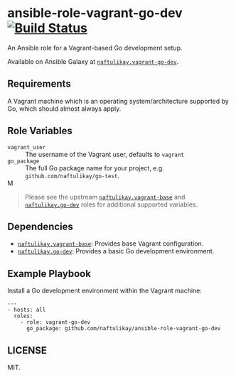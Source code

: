 # ansible-role-vagrant-go-dev [![Build Status][travis.svg]][travis]

An Ansible role for a Vagrant-based Go development setup.

Available on Ansible Galaxy at [`naftulikay.vagrant-go-dev`][galaxy].

## Requirements

A Vagrant machine which is an operating system/architecture supported by Go, which should almost always apply.

## Role Variables

<dl>
  <dt><code>vagrant_user</code></dt>
  <dd>The username of the Vagrant user, defaults to <code>vagrant</code></dd>
  <dt><code>go_package</code></dt>
  <dd>The full Go package name for your project, e.g. <code>github.com/naftulikay/go-test</code>.</dd>M
</dl>

> Please see the upstream [`naftulikay.vagrant-base`][vagrant-base] and [`naftulikay.go-dev`][go-dev] roles for
additional supported variables.

## Dependencies

 - [`naftulikay.vagrant-base`][vagrant-base]: Provides base Vagrant configuration.
 - [`naftulikay.go-dev`][go-dev]: Provides a basic Go development environment.

## Example Playbook

Install a Go development environment within the Vagrant machine:

```
---
- hosts: all
  roles:
    - role: vagrant-go-dev
      go_package: github.com/naftulikay/ansible-role-vagrant-go-dev
```

## LICENSE

MIT.

 [travis]: https://travis-ci.org/naftulikay/ansible-role-vagrant-go-dev
 [travis.svg]: https://travis-ci.org/naftulikay/ansible-role-vagrant-go-dev.svg?branch=master
 [galaxy]: https://galaxy.ansible.com/naftulikay/vagrant-go-dev/
 [vagrant-base]: https://galaxy.ansible.com/naftulikay/vagrant-base/
 [go-dev]: https://galaxy.ansible.com/naftulikay/go-dev/
